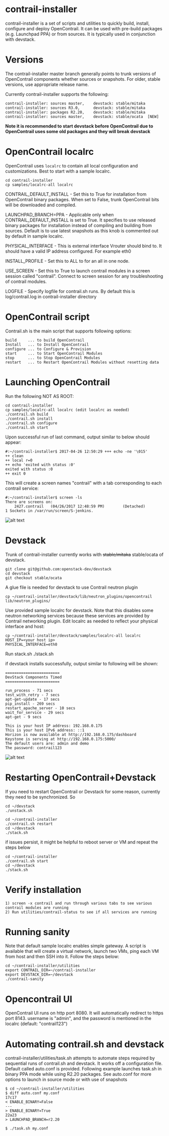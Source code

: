 contrail-installer
==================

contrail-installer is a set of scripts and utilities to quickly 
build, install, configure and deploy OpenContrail. It can be used
with pre-build packages (e.g. Launchpad PPA) or from sources. It
is typically used in conjunction with devstack.

# Versions

The contrail-installer master branch generally points to trunk versions 
of OpenContrail components whether sources or snapshots.  For older, 
stable versions, use appropriate release name. 

Currently contrail-installer supports the following:

    contrail-installer: sources master,    devstack: stable/mitaka
    contrail-installer: sources R3.0,      devstack: stable/mitaka
    contrail-installer: packages R2.20,    devstack: stable/mitaka
    contrail-installer: sources master,    devstack: stable/ocata  [NEW]

**Note it is recommended to start devstack before OpenContrail due to OpenContrail uses some old packages and they will break devstack**

# OpenContrail localrc

OpenContrail uses ``localrc`` to contain all local configuration and customizations. 
Best to start with a sample localrc.

    cd contrail-installer
    cp samples/localrc-all localrc

CONTRAIL_DEFAULT_INSTALL - Set this to True for installation from OpenContrail binary
packages. When set to False, trunk OpenContrail bits will be downloaded and compiled. 

LAUNCHPAD_BRANCH=PPA - Applicable only when CONTRAIL_DEFAULT_INSTALL is set to True.
It specifies to use released binary packages for installation instead of compiling and
building from sources. Default is to use latest snapshots as this knob is commented out
by default in sample localrc.

PHYSICAL_INTERFACE - This is external interface Vrouter should bind to. It should have
a valid IP address configured. For example eth0

INSTALL_PROFILE - Set this to ALL to for an all in one node. 

USE_SCREEN - Set this to True to launch contrail modules in a screen session called
"contrail". Connect to screen session for any troubleshooting of contrail modules.

LOGFILE - Specify logfile for contrail.sh runs. By default this is log/contrail.log
in contrail-installer directory

# OpenContrail script

Contrail.sh is the main script that supports following options:

    build     ... to build OpenContrail
    Install   ... to Install OpenContrail
    configure ... to Configure & Provision 
    start     ... to Start OpenContrail Modules
    stop      ... to Stop OpenContrail Modules
    restart   ... to Restart OpenContrail Modules without resetting data

# Launching OpenContrail

Run the following NOT AS ROOT:

    cd contrail-installer
    cp samples/localrc-all localrc (edit localrc as needed)
    ./contrail.sh build
    ./contrail.sh install
    ./contrail.sh configure
    ./contrail.sh start

Upon successful run of last command, output similar to below should appear:

    #:~/contrail-installer$ 2017-04-26 12:50:29 +++ echo -ne '\015'
    ++ clean
    ++ local r=0
    ++ echo 'exited with status :0'
    exited with status :0
    ++ exit 0

This will create a screen names "contrail" with a tab corresponding to each contrail service:

    #:~/contrail-installer$ screen -ls
    There are screens on:
        2427.contrail   (04/26/2017 12:48:59 PM)        (Detached)
    1 Sockets in /var/run/screen/S-jenkins.

![alt text](contrail-screen.png)

# Devstack

Trunk of contrail-installer currently works with ~~stable/mitaka~~ stable/ocata of devstack.

    git clone git@github.com:openstack-dev/devstack
    cd devstack
    git checkout stable/ocata
    
A glue file is needed for devstack to use Contrail neutron plugin

    cp ~/contrail-installer/devstack/lib/neutron_plugins/opencontrail lib/neutron_plugins/

Use provided sample localrc for devstack. Note that this disables some neutron networking services
because these services are provided by Contrail networking plugin. Edit localrc as needed to reflect
your physical interface and host:

    cp ~/contrail-installer/devstack/samples/localrc-all localrc
    HOST_IP=<your host ip>
    PHYSICAL_INTERFACE=eth0

Run stack.sh
    ./stack.sh

if devstack installs successfully, output similar to following will be shown:

    ========================
    DevStack Components Timed
    ========================

    run_process - 71 secs
    test_with_retry - 7 secs
    apt-get-update - 17 secs
    pip_install - 269 secs
    restart_apache_server - 10 secs
    wait_for_service - 29 secs
    apt-get - 9 secs

    This is your host IP address: 192.168.0.175
    This is your host IPv6 address: ::1
    Horizon is now available at http://192.168.0.175/dashboard
    Keystone is serving at http://192.168.0.175:5000/
    The default users are: admin and demo
    The password: contrail123

![alt text](devstack-screen.png)

# Restarting OpenContrail+Devstack

If you need to restart OpenContrail or Devstack for some reason, currently they
need to be synchronized. So

    cd ~/devstack
    ./unstack.sh

    cd ~/contrail-installer
    ./contrail.sh restart
    cd ~/devstack
    ./stack.sh

if issues persist, it might be helpful to reboot server or VM and repeat the steps
below

    cd ~/contrail-installer
    ./contrail.sh start
    cd ~/devstack
    ./stack.sh


# Verify installation
    1) screen -x contrail and run through various tabs to see various contrail modules are running
    2) Run utilities/contrail-status to see if all services are running


# Running sanity
Note that default sample localrc enables simple gateway. A script is available that will
create a virtual network, launch two VMs, ping each VM from host and then SSH into it.
Follow the steps below:

    cd ~/contrail-installer/utilities
    export CONTRAIL_DIR=~/contrail-installer
    export DEVSTACK_DIR=~/devstack
    ./contrail-sanity

# Opencontrail UI
OpenContrail UI runs on http port 8080. It will automatically redirect to https port 8143.
username is "admin", and the password is mentioned in the localrc (default: "contrail123")

# Automating contrail.sh and devstack
contrail-installer/utilities/task.sh attempts to automate steps required by sequential runs
of contrail.sh and devstack. It works off a configuration file. Default called auto.conf is
provided. Following example launches task.sh in binary PPA mode while using R2.20 packages.
See auto.conf for more options to launch in source mode or with use of snapshots

    $ cd ~/contrail-installer/utilities
    $ diff auto.conf my.conf
    17c17
    < ENABLE_BINARY=False
    ---
    > ENABLE_BINARY=True
    22a23
    > LAUNCHPAD_BRANCH=r2.20

    $ ./task.sh my.conf
